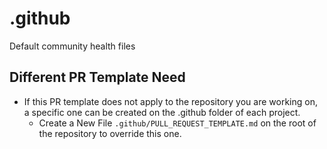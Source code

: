 # .github
Default community health files

## Different PR Template Need

- If this PR template does not apply to the repository you are working on, a specific one can be created on the .github folder of each project.
  - Create a New File `.github/PULL_REQUEST_TEMPLATE.md` on the root of the repository to override this one.
